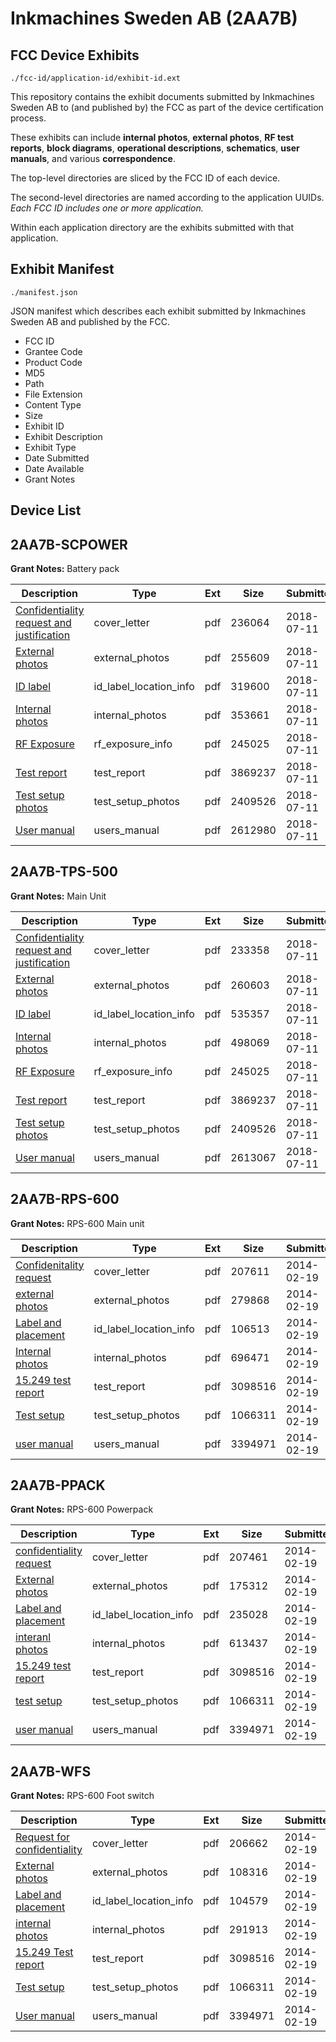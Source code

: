 # Inkmachines Sweden AB (2AA7B)
## FCC Device Exhibits

```
./fcc-id/application-id/exhibit-id.ext
```

This repository contains the exhibit documents submitted by Inkmachines Sweden AB to (and published by) the FCC as part of the device certification process.

These exhibits can include **internal photos**, **external photos**, **RF test reports**, **block diagrams**, **operational descriptions**, **schematics**, **user manuals**, and various **correspondence**.

The top-level directories are sliced by the FCC ID of each device.

The second-level directories are named according to the application UUIDs. *Each FCC ID includes one or more application.*

Within each application directory are the exhibits submitted with that application. 

## Exhibit Manifest

```
./manifest.json
```

JSON manifest which describes each exhibit submitted by Inkmachines Sweden AB and published by the FCC.

- FCC ID
- Grantee Code
- Product Code
- MD5
- Path
- File Extension
- Content Type
- Size
- Exhibit ID
- Exhibit Description
- Exhibit Type
- Date Submitted
- Date Available
- Grant Notes

## Device List
## 2AA7B-SCPOWER
**Grant Notes:** Battery pack

| Description | Type | Ext | Size | Submitted | Available |
| ----------- | ---- | --- | ---- | --------- | --------- |
| [Confidentiality request and justification](2AA7B-SCPOWER/65d7cdc412cad80cdff2ab44b3e8b401/3920316.pdf) | cover_letter | pdf | 236064 | 2018-07-11 | 2018-07-11 |
| [External photos](2AA7B-SCPOWER/65d7cdc412cad80cdff2ab44b3e8b401/3920310.pdf) | external_photos | pdf | 255609 | 2018-07-11 | 2018-07-11 |
| [ID label](2AA7B-SCPOWER/65d7cdc412cad80cdff2ab44b3e8b401/3920309.pdf) | id_label_location_info | pdf | 319600 | 2018-07-11 | 2018-07-11 |
| [Internal photos](2AA7B-SCPOWER/65d7cdc412cad80cdff2ab44b3e8b401/3920314.pdf) | internal_photos | pdf | 353661 | 2018-07-11 | 2018-07-11 |
| [RF Exposure](2AA7B-SCPOWER/65d7cdc412cad80cdff2ab44b3e8b401/3920301.pdf) | rf_exposure_info | pdf | 245025 | 2018-07-11 | 2018-07-11 |
| [Test report](2AA7B-SCPOWER/65d7cdc412cad80cdff2ab44b3e8b401/3920297.pdf) | test_report | pdf | 3869237 | 2018-07-11 | 2018-07-11 |
| [Test setup photos](2AA7B-SCPOWER/65d7cdc412cad80cdff2ab44b3e8b401/3920298.pdf) | test_setup_photos | pdf | 2409526 | 2018-07-11 | 2018-07-11 |
| [User manual](2AA7B-SCPOWER/65d7cdc412cad80cdff2ab44b3e8b401/3920313.pdf) | users_manual | pdf | 2612980 | 2018-07-11 | 2018-07-11 |
## 2AA7B-TPS-500
**Grant Notes:** Main Unit

| Description | Type | Ext | Size | Submitted | Available |
| ----------- | ---- | --- | ---- | --------- | --------- |
| [Confidentiality request and justification](2AA7B-TPS-500/da043119ba9bbe2798a3b98bd5fa0391/3920302.pdf) | cover_letter | pdf | 233358 | 2018-07-11 | 2018-07-11 |
| [External photos](2AA7B-TPS-500/da043119ba9bbe2798a3b98bd5fa0391/3920296.pdf) | external_photos | pdf | 260603 | 2018-07-11 | 2018-07-11 |
| [ID label](2AA7B-TPS-500/da043119ba9bbe2798a3b98bd5fa0391/3920295.pdf) | id_label_location_info | pdf | 535357 | 2018-07-11 | 2018-07-11 |
| [Internal photos](2AA7B-TPS-500/da043119ba9bbe2798a3b98bd5fa0391/3920300.pdf) | internal_photos | pdf | 498069 | 2018-07-11 | 2018-07-11 |
| [RF Exposure](2AA7B-TPS-500/da043119ba9bbe2798a3b98bd5fa0391/3920301.pdf) | rf_exposure_info | pdf | 245025 | 2018-07-11 | 2018-07-11 |
| [Test report](2AA7B-TPS-500/da043119ba9bbe2798a3b98bd5fa0391/3920297.pdf) | test_report | pdf | 3869237 | 2018-07-11 | 2018-07-11 |
| [Test setup photos](2AA7B-TPS-500/da043119ba9bbe2798a3b98bd5fa0391/3920298.pdf) | test_setup_photos | pdf | 2409526 | 2018-07-11 | 2018-07-11 |
| [User manual](2AA7B-TPS-500/da043119ba9bbe2798a3b98bd5fa0391/3920299.pdf) | users_manual | pdf | 2613067 | 2018-07-11 | 2018-07-11 |
## 2AA7B-RPS-600
**Grant Notes:** RPS-600 Main unit

| Description | Type | Ext | Size | Submitted | Available |
| ----------- | ---- | --- | ---- | --------- | --------- |
| [Confidenitality request](2AA7B-RPS-600/c507bd0ced420eb17e47bad70610bfbd/2193376.pdf) | cover_letter | pdf | 207611 | 2014-02-19 | 2014-02-19 |
| [external photos](2AA7B-RPS-600/c507bd0ced420eb17e47bad70610bfbd/2193371.pdf) | external_photos | pdf | 279868 | 2014-02-19 | 2014-02-19 |
| [Label and placement](2AA7B-RPS-600/c507bd0ced420eb17e47bad70610bfbd/2193370.pdf) | id_label_location_info | pdf | 106513 | 2014-02-19 | 2014-02-19 |
| [Internal photos](2AA7B-RPS-600/c507bd0ced420eb17e47bad70610bfbd/2193375.pdf) | internal_photos | pdf | 696471 | 2014-02-19 | 2014-02-19 |
| [15.249 test report](2AA7B-RPS-600/c507bd0ced420eb17e47bad70610bfbd/2193372.pdf) | test_report | pdf | 3098516 | 2014-02-19 | 2014-02-19 |
| [Test setup](2AA7B-RPS-600/c507bd0ced420eb17e47bad70610bfbd/2193373.pdf) | test_setup_photos | pdf | 1066311 | 2014-02-19 | 2014-02-19 |
| [user manual](2AA7B-RPS-600/c507bd0ced420eb17e47bad70610bfbd/2193374.pdf) | users_manual | pdf | 3394971 | 2014-02-19 | 2014-02-19 |
## 2AA7B-PPACK
**Grant Notes:** RPS-600 Powerpack

| Description | Type | Ext | Size | Submitted | Available |
| ----------- | ---- | --- | ---- | --------- | --------- |
| [confidentiality request](2AA7B-PPACK/d68b2f0543885038f1819a971b92f111/2193404.pdf) | cover_letter | pdf | 207461 | 2014-02-19 | 2014-02-19 |
| [External photos](2AA7B-PPACK/d68b2f0543885038f1819a971b92f111/2193399.pdf) | external_photos | pdf | 175312 | 2014-02-19 | 2014-02-19 |
| [Label and placement](2AA7B-PPACK/d68b2f0543885038f1819a971b92f111/2193398.pdf) | id_label_location_info | pdf | 235028 | 2014-02-19 | 2014-02-19 |
| [interanl photos](2AA7B-PPACK/d68b2f0543885038f1819a971b92f111/2193403.pdf) | internal_photos | pdf | 613437 | 2014-02-19 | 2014-02-19 |
| [15.249 test report](2AA7B-PPACK/d68b2f0543885038f1819a971b92f111/2193372.pdf) | test_report | pdf | 3098516 | 2014-02-19 | 2014-02-19 |
| [test setup](2AA7B-PPACK/d68b2f0543885038f1819a971b92f111/2193373.pdf) | test_setup_photos | pdf | 1066311 | 2014-02-19 | 2014-02-19 |
| [user manual](2AA7B-PPACK/d68b2f0543885038f1819a971b92f111/2193374.pdf) | users_manual | pdf | 3394971 | 2014-02-19 | 2014-02-19 |
## 2AA7B-WFS
**Grant Notes:** RPS-600 Foot switch

| Description | Type | Ext | Size | Submitted | Available |
| ----------- | ---- | --- | ---- | --------- | --------- |
| [Request for confidentiality](2AA7B-WFS/640bc55cb48da5c7250a2ecb5f278fc8/2193388.pdf) | cover_letter | pdf | 206662 | 2014-02-19 | 2014-02-19 |
| [External photos](2AA7B-WFS/640bc55cb48da5c7250a2ecb5f278fc8/2193383.pdf) | external_photos | pdf | 108316 | 2014-02-19 | 2014-02-19 |
| [Label and placement](2AA7B-WFS/640bc55cb48da5c7250a2ecb5f278fc8/2193382.pdf) | id_label_location_info | pdf | 104579 | 2014-02-19 | 2014-02-19 |
| [internal photos](2AA7B-WFS/640bc55cb48da5c7250a2ecb5f278fc8/2193387.pdf) | internal_photos | pdf | 291913 | 2014-02-19 | 2014-02-19 |
| [15.249 Test report](2AA7B-WFS/640bc55cb48da5c7250a2ecb5f278fc8/2193372.pdf) | test_report | pdf | 3098516 | 2014-02-19 | 2014-02-19 |
| [Test setup](2AA7B-WFS/640bc55cb48da5c7250a2ecb5f278fc8/2193373.pdf) | test_setup_photos | pdf | 1066311 | 2014-02-19 | 2014-02-19 |
| [User manual](2AA7B-WFS/640bc55cb48da5c7250a2ecb5f278fc8/2193374.pdf) | users_manual | pdf | 3394971 | 2014-02-19 | 2014-02-19 |
